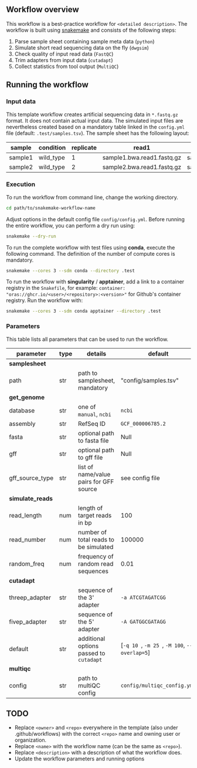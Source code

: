 ## Workflow overview

This workflow is a best-practice workflow for `<detailed description>`.
The workflow is built using [snakemake](https://snakemake.readthedocs.io/en/stable/) and consists of the following steps:

1. Parse sample sheet containing sample meta data (`python`)
2. Simulate short read sequencing data on the fly (`dwgsim`)
3. Check quality of input read data (`FastQC`)
4. Trim adapters from input data (`cutadapt`)
5. Collect statistics from tool output (`MultiQC`)

## Running the workflow

### Input data

This template workflow creates artificial sequencing data in `*.fastq.gz` format. It does not contain actual input data. The simulated input files are nevertheless created based on a mandatory table linked in the `config.yml` file (default: `.test/samples.tsv`). The sample sheet has the following layout:

| sample  | condition | replicate | read1                      | read2                      |
| ------- | --------- | --------- | -------------------------- | -------------------------- |
| sample1 | wild_type | 1         | sample1.bwa.read1.fastq.gz | sample1.bwa.read2.fastq.gz |
| sample2 | wild_type | 2         | sample2.bwa.read1.fastq.gz | sample2.bwa.read2.fastq.gz |


### Execution

To run the workflow from command line, change the working directory.

```bash
cd path/to/snakemake-workflow-name
```

Adjust options in the default config file `config/config.yml`.
Before running the entire workflow, you can perform a dry run using:

```bash
snakemake --dry-run
```

To run the complete workflow with test files using **conda**, execute the following command. The definition of the number of compute cores is mandatory.

```bash
snakemake --cores 3 --sdm conda --directory .test
```

To run the workflow with **singularity** / **apptainer**, add a link to a container registry in the `Snakefile`, for example:
`container: "oras://ghcr.io/<user>/<repository>:<version>"` for Github's container registry. Run the workflow with:

```bash
snakemake --cores 3 --sdm conda apptainer --directory .test
```

### Parameters

This table lists all parameters that can be used to run the workflow.

| parameter          | type | details                                 | default                                       |
| ------------------ | ---- | --------------------------------------- | --------------------------------------------- |
| **samplesheet**    |      |                                         |                                               |
| path               | str  | path to samplesheet, mandatory          | "config/samples.tsv"                          |
| **get_genome**     |      |                                         |                                               |
| database           | str  | one of `manual`, `ncbi`                 | `ncbi`                                        |
| assembly           | str  | RefSeq ID                               | `GCF_000006785.2`                             |
| fasta              | str  | optional path to fasta file             | Null                                          |
| gff                | str  | optional path to gff file               | Null                                          |
| gff_source_type    | str  | list of name/value pairs for GFF source | see config file                               |
| **simulate_reads** |      |                                         |                                               |
| read_length        | num  | length of target reads in bp            | 100                                           |
| read_number        | num  | number of total reads to be simulated   | 100000                                        |
| random_freq        | num  | frequency of random read sequences      | 0.01                                          |
| **cutadapt**       |      |                                         |                                               |
| threep_adapter     | str  | sequence of the 3' adapter              | `-a ATCGTAGATCGG`                             |
| fivep_adapter      | str  | sequence of the 5' adapter              | `-A GATGGCGATAGG`                             |
| default            | str  | additional options passed to `cutadapt` | [`-q 10 `, `-m 25 `, `-M 100`, `--overlap=5`] |
| **multiqc**        |      |                                         |                                               |
| config             | str  | path to multiQC config                  | `config/multiqc_config.yml`                   |

## TODO

* Replace `<owner>` and `<repo>` everywhere in the template (also under .github/workflows) with the correct `<repo>` name and owning user or organization.
* Replace `<name>` with the workflow name (can be the same as `<repo>`).
* Replace `<description>` with a description of what the workflow does.
* Update the workflow parameters and running options

